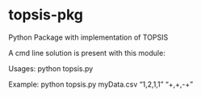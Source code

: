 # topsis-pkg
Python Package with implementation of TOPSIS

A cmd line solution is present with this module:

Usages: python topsis.py <InputDataFile> <Weights> <Impacts>
  
Example: python topsis.py myData.csv “1,2,1,1” “+,+,-+”
